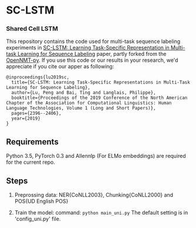 # SC-LSTM

### Shared Cell LSTM
This repository contains the code used for multi-task sequence labeling experiments in [SC-LSTM: Learning Task-Specific Representation in Multi-task Learning for Sequence Labeling](https://www.aclweb.org/anthology/N19-1249) paper, partly forked from the [OpenNMT-py](https://github.com/OpenNMT/OpenNMT-py).
If you use this code or our results in your research, we'd appreciate if you cite our apper as following:


```
@inproceedings{lu2019sc,
  title={SC-LSTM: Learning Task-Specific Representations in Multi-Task Learning for Sequence Labeling},
  author={Lu, Peng and Bai, Ting and Langlais, Philippe},
  booktitle={Proceedings of the 2019 Conference of the North American Chapter of the Association for Computational Linguistics: Human Language Technologies, Volume 1 (Long and Short Papers)},
  pages={2396--2406},
  year={2019}
}
```
## Requirements
Python 3.5, PyTorch 0.3 and Allennlp (For ELMo embeddings) are required for the current repo.

## Steps

1. Preprossing data: NER{CoNLL2003}, Chunking{CoNLL2000} and POS{UD English POS}

2. Train the model:
          command: ```python main_uni.py```
   The default setting is in 'config_uni.py' file.
          
